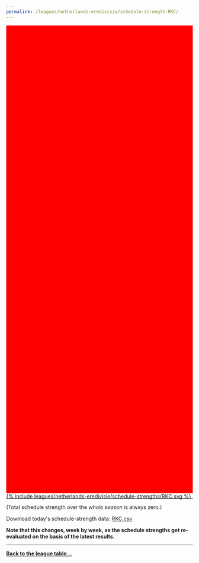```yaml
---
permalink: /leagues/netherlands-eredivisie/schedule-strength-RKC/
---
```


<style>
.svg-wrap {
    background-color:red;
    height:0;
    padding-top:250%; /* 350px/550px */
    position: relative;
}

svg {
    background-color: white;
    height: 100%;
    display:block;
    width: 100%;
    position: absolute;
    top:0;
    left:0;
}
</style>


<div class="svg-wrap">
{% include leagues/netherlands-eredivisie/schedule-strengths/RKC.svg %}
</div>

-----

(Total schedule strength over the *whole season* is always zero.)


Download today's schedule-strength data: [RKC.csv](/assets/leagues/netherlands-eredivisie/2021/schedule-strengths/RKC.csv)

**Note that this changes, week by week, as the schedule strengths get re-evaluated on the
basis of the latest results.**

-----

[**Back to the league table...**](/leagues/netherlands-eredivisie)


